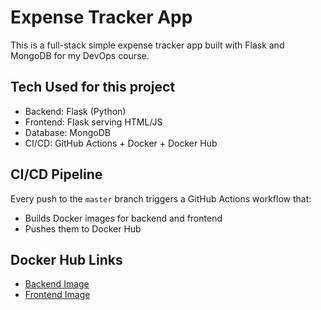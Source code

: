 # Expense Tracker App

This is a full-stack simple expense tracker app built with Flask and MongoDB for my DevOps course.

## Tech Used for this project 
- Backend: Flask (Python)
- Frontend: Flask serving HTML/JS
- Database: MongoDB
- CI/CD: GitHub Actions + Docker + Docker Hub

## CI/CD Pipeline
Every push to the `master` branch triggers a GitHub Actions workflow that:
- Builds Docker images for backend and frontend
- Pushes them to Docker Hub

## Docker Hub Links
- [Backend Image](https://hub.docker.com/r/yourusername/expense-tracker-backend)
- [Frontend Image](https://hub.docker.com/r/yourusername/expense-tracker-frontend)
